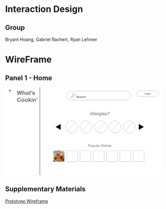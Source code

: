 # Interaction Design
## Group
Bryant Hoang, Gabriel Rachert, Ryan Lehmer

# WireFrame
## Panel 1 - Home
![](Prototype_Artboard/Home_Page.png)

## Supplementary Materials
[Prototype Wireframe](https://xd.adobe.com/view/52b73d44-dec3-470c-885c-c0341847227d-07e4/)
